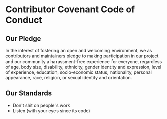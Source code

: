 # Contributor Covenant Code of Conduct

## Our Pledge

In the interest of fostering an open and welcoming environment,
we as contributors and maintainers pledge to making participation
in our project and our community a harassment-free experience for
everyone, regardless of age, body size, disability, ethnicity,
gender identity and expression, level of experience, education,
socio-economic status, nationality, personal appearance, race,
religion, or sexual identity and orientation.

## Our Standards

* Don't shit on people's work
* Listen  (with your eyes since its code)
